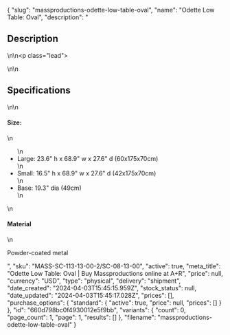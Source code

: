 {
  "slug": "massproductions-odette-low-table-oval",
  "name": "Odette Low Table: Oval",
  "description": "<h2>Description</h2>\n<!-- split -->\n<p class=\"lead\"> </p>\n<!-- split -->\n<h2>Specifications</h2>\n<!-- split -->\n<h4>Size:</h4>\n<ul>\n<li>Large: 23.6\" h x 68.9\" w x 27.6\" d (60x175x70cm)</li>\n<li>Small: 16.5\" h x 68.9\" w x 27.6\" d (42x175x70cm)</li>\n<li>Base: 19.3\" dia (49cm)</li>\n</ul>\n<h4>Material</h4>\n<p>Powder-coated metal</p>",
  "sku": "MASS-SC-113-13-00-2/SC-08-13-00",
  "active": true,
  "meta_title": "Odette Low Table: Oval | Buy Massproductions online at A+R",
  "price": null,
  "currency": "USD",
  "type": "physical",
  "delivery": "shipment",
  "date_created": "2024-04-03T15:45:15.959Z",
  "stock_status": null,
  "date_updated": "2024-04-03T15:45:17.028Z",
  "prices": [],
  "purchase_options": {
    "standard": {
      "active": true,
      "price": null,
      "prices": []
    }
  },
  "id": "660d798bc0f4930012e5f9bb",
  "variants": {
    "count": 0,
    "page_count": 1,
    "page": 1,
    "results": []
  },
  "filename": "massproductions-odette-low-table-oval"
}